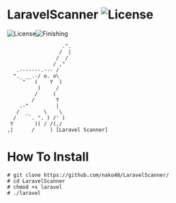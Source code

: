 # LaravelScanner ![License](https://img.shields.io/badge/V.05-blue.svg)
![License](https://img.shields.io/badge/LaravelScanner-blue.svg)![Finishing](https://img.shields.io/badge/July-262020-blue.svg)

                      .".
                     /  |
                    /  /
                   / ,"
       .-------.--- /
      "._ __.-/ o. o\
         "   (    Y  )
              )     /
             /     (
            /       Y
        .-"         |
       /  _     \    \
      /    `. ". ) /' )
     Y       )( / /(,/
    ,|      /     ) [Laravel Scanner]
 
# How To Install
    # git clone https://github.com/nako48/LaravelScanner/
    # cd LaravelScanner
    # chmod +x laravel
    # ./laravel
    
    
